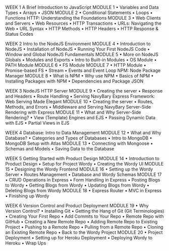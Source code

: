 WEEK 1
A Brief Introduction to JavaScript
MODULE 1
• Variables and Data Types
• Arrays
• JSON
MODULE 2
• Conditional Statements
• Loops
• Functions
HTTP: Understanding the Foundations
MODULE 3
• Web Clients and Servers
• Web Resources
• HTTP Transactions
• URLs: Navigating the Web
• URL Syntax
• HTTP Methods
• HTTP Headers
• HTTP Response & Status Codes

WEEK 2
Intro to the NodeJS Environment
MODULE 4
• Introduction to NodeJS
• Installation of NodeJS
• Running Your First NodeJS Code
• Window and Global
NodeJS Fundamentals
MODULE 5
• More on NodeJS Globals
• Modules and Exports
• Intro to Built-in Modules
• OS Module
• PATH Module
MODULE 6
• FS Module
MODULE 7
• HTTP Module
• Promise-based FS
• Stream
• Events and Event Loop
NPM: Node Package Manager
MODULE 8
• What is NPM
• Why use NPM
• Basics of NPM
• Installing Packages with NPM
• Dependencies and Package JSON

WEEK 3
NodeJS HTTP Server
MODULE 9
• Creating the server
• Response and Headers
• Route Handling
• Serving NavyBary
Express Framework: Web Serving Made Elegant
MODULE 10
• Creating the server
• Routes, Methods, and Errors
• Middleware and Serving NavyBary
Server-Side Rendering with Express
MODULE 11
• What and Why Server-Side Rendering?
• View (Template) Engines and EJS
• Passing Dynamic Data with EJS
• Partial Views in EJS

WEEK 4
Database: Intro to Data Management
MODULE 12
• What and Why Database?
• Categories and Types of Databases
• Intro to MongoDB
• MongoDB Setup with Atlas
MODULE 13
• Connecting with Mongoose
• Schemas and Models
• Saving Data to the Database

WEEK 5
Getting Started with Product Design
MODULE 14
• Introduction to Product Design
• Setup for Project Wordy
• Creating the Wordy UI
MODULE 15
• Designing the Wordy Frontend
MODULE 16
• Setting up the Wordy Server
• Routes Management
• Database and Wordy Schemas
MODULE 17
• CRUD Operations in Express
• Form Handling in Express
• Posting Blogs to Wordy
• Getting Blogs from Wordy
• Updating Blogs from Wordy
• Deleting Blogs from Wordy
MODULE 18
• Express Router
• MVC in Express
• Finishing up Wordy

WEEK 6
Version Control and Product Deployment
MODULE 19
• Why Version Control?
• Installing Git
• Getting the Hang of Git (Git Terminologies)
• Creating Your First Repo
• Add Commits to Your Repo
• Remote Repo with GitHub
• Creating a New Remote Repo
• Adding Remote Repo to Existing Project
• Pushing to a Remote Repo
• Pulling from a Remote Repo
• Cloning an Existing Remote Repo
• Back to the Wordy Project
MODULE 20
• Project Deployment
• Setting up for Heroku Deployment
• Deploying Wordy to Heroku
• Wrap Ups
